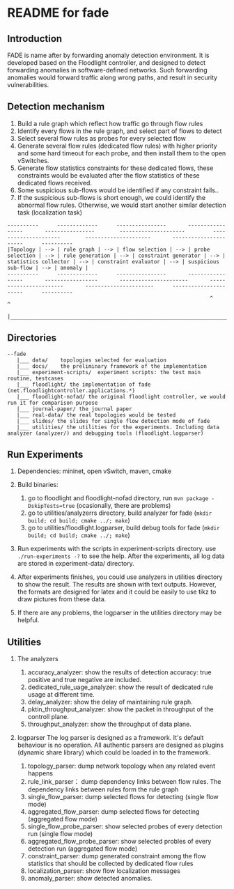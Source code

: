 # README for fade

## Introduction
FADE is name after by forwarding anomaly detection environment.
It is developed based on the Floodlight controller, and designed to detect forwarding anomalies in software-defined networks.
Such forwarding anomalies would forward traffic along wrong paths, and result in security vulnerabilities.

## Detection mechanism
1. Build a rule graph which reflect how traffic go through flow rules
2. Identify every flows in the rule graph, and select part of flows to detect
3. Select several flow rules as probes for every selected flow
4. Generate several flow rules (dedicated flow rules) with higher priority and some hard timeout for each probe, and then install them to the open vSwitches.
5. Generate flow statistics constraints for these dedicated flows, these constraints would be evaluated after the flow statistics of these dedicated flows received.
6. Some suspicious sub-flows would be identified if any constraint fails..
7. If the suspicious sub-flows is short enough, we could identify the abnormal flow rules. Otherwise, we would start another similar detection task (localization task)

```
----------      -------------      ----------------       -----------------       ----------------        ---------------------         ---------------------        ---------------------       ----------------------      ----------
|Topology | --> | rule graph | --> | flow selection | --> | probe selection | --> | rule generation | --> | constraint generator | --> | statistics collector | --> | constraint evaluator | --> | suspicious sub-flow | --> | anomaly |
----------      -------------      ----------------       -----------------       -----------------       ----------------------       -----------------------       ----------------------      ----------------------      ----------
                                                                 ^                                                                                                                                       ^
                                                                 |_______________________________________________________________________________________________________________________________________|
```


## Directories

```
--fade
   |___ data/    topologies selected for evaluation
   |___ docs/    the preliminary framework of the implementation
   |___ experiment-scripts/  experiment scripts: the test main routine, testcases
   |___ floodlight/ the implementation of fade (net.floodlightcontroller.applications.*)
   |___ floodlight-nofad/ the original floodlight controller, we would run it for comparison purpose
   |___ journal-paper/ the journal paper
   |___ real-data/ the real topologies would be tested
   |___ slides/ the slides for single flow detection mode of fade
   |___ utilities/ the utilities for the experiments. Including data analyzer (analyzer/) and debugging tools (floodlight.logparser)
```

## Run Experiments

1. Dependencies: mininet, open vSwitch, maven, cmake
2. Build binaries:

   1. go to floodlight and floodlight-nofad directory, run ```mvn package -DskipTests=true``` (ocasionally, there are problems)
   2. go to utilities/analyzerrs directory, build analyzer for fade (```mkdir build; cd build; cmake ../; make```)
   3. go to utilities/floodlight.logparser, build debug tools for fade (```mkdir build; cd build; cmake ../; make```)
   
3. Run experiments with the scripts in experiment-scripts directory. use ```./run-experiments -?``` to see the help. After the experiments, all log data are stored in experiment-data/ directory.
4. After experiments finishes, you could use analyzers in utilities directory to show the result. The results are shown with text outputs. However, the formats are designed for latex and it could be easily to use tikz to draw pictures from these data.
5. If there are any problems, the logparser in the utilities directory may be helpful.

## Utilities
1. The analyzers

    1. accuracy_analyzer: show the results of detection accuracy: true positive and true negative are included.
    2. dedicated_rule_uage_analyzer: show the result of dedicated rule usage at different time.
    3. delay_analyzer: show the delay of maintaining rule graph.
    4. pktin_throughput_analyzer: show the packet in throughput of the controll plane.
    5. throughput_analyzer: show the throughput of data plane.

2. logparser
    The log parser is designed as a framework. It's default behaviour is no operation.
    All authentic parsers are designed as plugins (dynamic share library) which could be loaded in to the framework.

     1. topology_parser: dump network topology when any related event happens
     2. rule_link_parser： dump dependency links between flow rules. The dependency links between rules form the rule graph
     3. single_flow_parser: dump selected  flows for detecting (single flow mode)
     4. aggregated_flow_parser: dump selected flows for detecting (aggregated flow mode)
     5. single_flow_probe_parser: show selected probes of every detection run (single flow mode)
     6. aggregated_flow_probe_parser: show selected probles of every detection run (aggregated flow mode)
     7. constraint_parser: dump generated constraint among the flow statistics that should be collected by dedicated flow rules
     8. localization_parser: show flow localization messages
     9. anomaly_parser: show detected anomalies.




